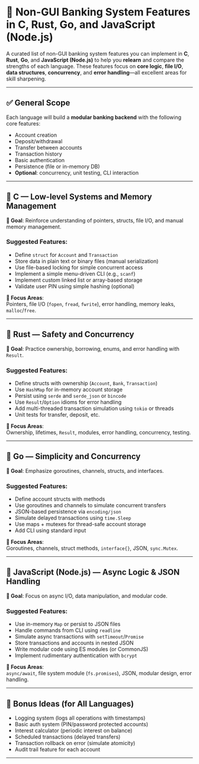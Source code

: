 # 🏦 Non-GUI Banking System Features in C, Rust, Go, and JavaScript (Node.js)

A curated list of non-GUI banking system features you can implement in **C**, **Rust**, **Go**, and **JavaScript (Node.js)** to help you **relearn** and compare the strengths of each language. These features focus on **core logic**, **file I/O**, **data structures**, **concurrency**, and **error handling**—all excellent areas for skill sharpening.

---

## ✅ General Scope

Each language will build a **modular banking backend** with the following core features:

- Account creation  
- Deposit/withdrawal  
- Transfer between accounts  
- Transaction history  
- Basic authentication  
- Persistence (file or in-memory DB)  
- **Optional**: concurrency, unit testing, CLI interaction  

---

## 🔹 C — Low-level Systems and Memory Management

**🎯 Goal**: Reinforce understanding of pointers, structs, file I/O, and manual memory management.

### Suggested Features:
- Define `struct` for `Account` and `Transaction`
- Store data in plain text or binary files (manual serialization)
- Use file-based locking for simple concurrent access
- Implement a simple menu-driven CLI (e.g., `scanf`)
- Implement custom linked list or array-based storage
- Validate user PIN using simple hashing (optional)

**🔧 Focus Areas**:  
Pointers, file I/O (`fopen`, `fread`, `fwrite`), error handling, memory leaks, `malloc`/`free`.

---

## 🔸 Rust — Safety and Concurrency

**🎯 Goal**: Practice ownership, borrowing, enums, and error handling with `Result`.

### Suggested Features:
- Define structs with ownership (`Account`, `Bank`, `Transaction`)
- Use `HashMap` for in-memory account storage
- Persist using `serde` and `serde_json` or `bincode`
- Use `Result`/`Option` idioms for error handling
- Add multi-threaded transaction simulation using `tokio` or threads
- Unit tests for transfer, deposit, etc.

**🔧 Focus Areas**:  
Ownership, lifetimes, `Result`, modules, error handling, concurrency, testing.

---

## 🔹 Go — Simplicity and Concurrency

**🎯 Goal**: Emphasize goroutines, channels, structs, and interfaces.

### Suggested Features:
- Define account structs with methods
- Use goroutines and channels to simulate concurrent transfers
- JSON-based persistence via `encoding/json`
- Simulate delayed transactions using `time.Sleep`
- Use maps + mutexes for thread-safe account storage
- Add CLI using standard input

**🔧 Focus Areas**:  
Goroutines, channels, struct methods, `interface{}`, JSON, `sync.Mutex`.

---

## 🔸 JavaScript (Node.js) — Async Logic & JSON Handling

**🎯 Goal**: Focus on async I/O, data manipulation, and modular code.

### Suggested Features:
- Use in-memory `Map` or persist to JSON files
- Handle commands from CLI using `readline`
- Simulate async transactions with `setTimeout`/`Promise`
- Store transactions and accounts in nested JSON
- Write modular code using ES modules (or CommonJS)
- Implement rudimentary authentication with `bcrypt`

**🔧 Focus Areas**:  
`async/await`, file system module (`fs.promises`), JSON, modular design, error handling.

---

## 🧪 Bonus Ideas (for All Languages)

- Logging system (logs all operations with timestamps)
- Basic auth system (PIN/password protected accounts)
- Interest calculator (periodic interest on balance)
- Scheduled transactions (delayed transfers)
- Transaction rollback on error (simulate atomicity)
- Audit trail feature for each account

---

